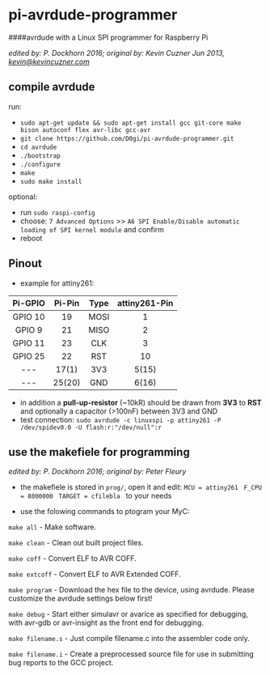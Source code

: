 # pi-avrdude-programmer


####avrdude with a Linux SPI programmer for Raspberry Pi

*edited by: P. Dockhorn 2016; original by: Kevin Cuzner Jun 2013, kevin@kevincuzner.com*

## compile avrdude

run:

- `sudo apt-get update && sudo apt-get install gcc git-core make  bison autoconf flex avr-libc gcc-avr`
- `git clone https://github.com/D0gi/pi-avrdude-programmer.git`
- `cd avrdude`
- `./bootstrap`
- `./configure`
- `make`
- `sudo make install`

optional:

- run `sudo raspi-config` 
- choose: `7 Advanced Options` >> `A6 SPI Enable/Disable automatic loading of SPI kernel module` and confirm
- reboot


## Pinout

- example for attiny261:

|Pi-GPIO|Pi-Pin|Type|attiny261-Pin|
|:-----:|:----:|:--:|:-----------:|
|GPIO 10| 19   |MOSI| 1           |
|GPIO 9 | 21   |MISO| 2           |
|GPIO 11| 23   |CLK | 3           |
|GPIO 25| 22   |RST | 10          |
| ---   |17(1) |3V3 |5(15)        |
| ---   |25(20)|GND |6(16)        |

- in addition a **pull-up-resistor** (~10kR) should be drawn from **3V3** to **RST** and optionally a capacitor (>100nF) between 3V3 and GND
- test connection: `sudo avrdude -c linuxspi -p attiny261 -P /dev/spidev0.0 -U flash:r:"/dev/null":r`

## use the makefiele for programming
*edited by: P. Dockhorn 2016; original by: Peter Fleury*

- the makefiele is stored in `prog/`, open it and edit:
```MCU = attiny261 ```
```F_CPU = 8000000 ```
```TARGET = cfilebla ```
to your needs

- use the folowing commands to ptogram your MyC:


 `make all` - Make software.

 `make clean` - Clean out built project files.

 `make coff` - Convert ELF to AVR COFF.

 `make extcoff` - Convert ELF to AVR Extended COFF.

 `make program` - Download the hex file to the device, using avrdude.
                Please customize the avrdude settings below first!

 `make debug` - Start either simulavr or avarice as specified for debugging, 
              with avr-gdb or avr-insight as the front end for debugging.

 `make filename.s` - Just compile filename.c into the assembler code only.

 `make filename.i` - Create a preprocessed source file for use in submitting
                   bug reports to the GCC project.
